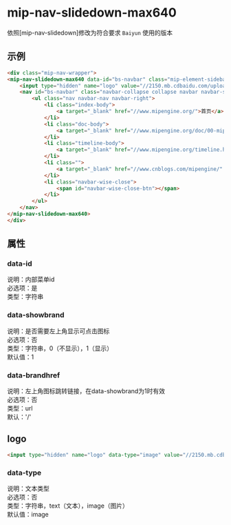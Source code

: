 # mip-nav-slidedown-max640

依照[mip-nav-slidedown]修改为符合要求 `Baiyun` 使用的版本  

## 示例
```html
<div class="mip-nav-wrapper">
<mip-nav-slidedown-max640 data-id="bs-navbar" class="mip-element-sidebar container" data-showbrand="1">
    <input type="hidden" name="logo" value="//2150.mb.cdbaidu.com/uploadfile/2015/0929/20150929043952688.jpg">
    <nav id="bs-navbar" class="navbar-collapse collapse navbar navbar-static-top">
        <ul class="nav navbar-nav navbar-right">
            <li class="index-body">
                <a target="_blank" href="//www.mipengine.org/">首页</a>
            </li>
            <li class="doc-body">
                <a target="_blank" href="//www.mipengine.org/doc/00-mip-101.html">教程</a>
            </li>
            <li class="timeline-body">
                <a target="_blank" href="//www.mipengine.org/timeline.html">动态</a>
            </li>
            <li class="">
                <a target="_blank" href="//www.cnblogs.com/mipengine/" target="_blank">博客</a>
            </li>
            <li class="navbar-wise-close">
                <span id="navbar-wise-close-btn"></span>
            </li>
        </ul>
    </nav>
</mip-nav-slidedown-max640>
</div>
```

## 属性

### data-id  
说明：内部菜单id  
必选项：是  
类型：字符串  

### data-showbrand  
说明：是否需要左上角显示可点击图标  
必选项：否  
类型：字符串，0（不显示），1（显示）  
默认值：1

### data-brandhref  
说明：左上角图标跳转链接，在data-showbrand为1时有效  
必选项：否  
类型：url  
默认：'/'

## logo

```html
<input type="hidden" name="logo" data-type="image" value="//2150.mb.cdbaidu.com/uploadfile/2015/0929/20150929043952688.jpg">
```

### data-type
说明：文本类型  
必选项：否  
类型：字符串，text（文本），image（图片）  
默认值：image  
